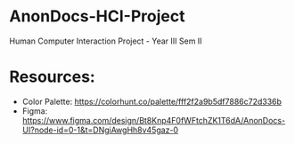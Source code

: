 # AnonDocs-HCI-Project
 Human Computer Interaction Project - Year III Sem II

# Resources:

- Color Palette: https://colorhunt.co/palette/fff2f2a9b5df7886c72d336b
- Figma: https://www.figma.com/design/Bt8Knp4F0fWFtchZK1T6dA/AnonDocs-UI?node-id=0-1&t=DNgiAwgHh8v45gaz-0
